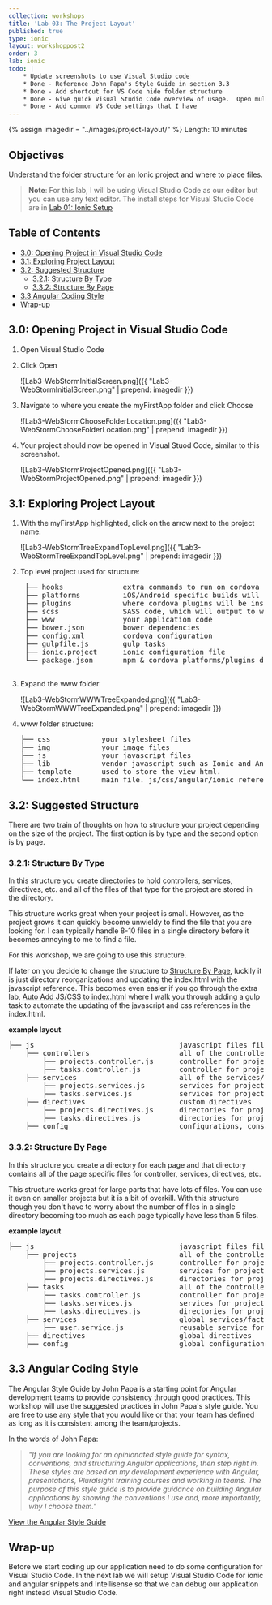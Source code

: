 ```yaml
---
collection: workshops
title: 'Lab 03: The Project Layout'
published: true
type: ionic
layout: workshoppost2
order: 3
lab: ionic
todo: |
    * Update screenshots to use Visual Studio code
    * Done - Reference John Papa's Style Guide in section 3.3
    * Done - Add shortcut for VS Code hide folder structure
    * Done - Give quick Visual Studio Code overview of usage.  Open multiple panes. Git usage. see open files close all open files
    * Done - Add common VS Code settings that I have
---
```


{% assign imagedir = "../images/project-layout/" %}
Length: 10 minutes

## Objectives

Understand the folder structure for an Ionic project and where to place files.

>**Note**: For this lab, I will be using Visual Studio Code as our editor but you can use any text editor.  The install steps for Visual Studio Code are in [Lab 01: Ionic Setup](../IonicWorkshop-Lab1-InstallingIonic/)

<!-- START doctoc generated TOC please keep comment here to allow auto update -->
<!-- DON'T EDIT THIS SECTION, INSTEAD RE-RUN doctoc TO UPDATE -->
<h2>Table of Contents</h2>

- [3.0: Opening Project in Visual Studio Code](#30-opening-project-in-visual-studio-code)
- [3.1: Exploring Project Layout](#31-exploring-project-layout)
- [3.2: Suggested Structure](#32-suggested-structure)
  - [3.2.1: Structure By Type](#321-structure-by-type)
  - [3.3.2: Structure By Page](#332-structure-by-page)
- [3.3 Angular Coding Style](#33-angular-coding-style)
- [Wrap-up](#wrap-up)

<!-- END doctoc generated TOC please keep comment here to allow auto update -->

## 3.0: Opening Project in Visual Studio Code

1. Open Visual Studio Code
1. Click Open
    
    ![Lab3-WebStormInitialScreen.png]({{ "Lab3-WebStormInitialScreen.png" | prepend: imagedir }})
    
1. Navigate to where you create the myFirstApp folder and click Choose

    ![Lab3-WebStormChooseFolderLocation.png]({{ "Lab3-WebStormChooseFolderLocation.png" | prepend: imagedir }})
    
1. Your project should now be opened in Visual Stuod Code, similar to this screenshot.

    ![Lab3-WebStormProjectOpened.png]({{ "Lab3-WebStormProjectOpened.png" | prepend: imagedir }})



## 3.1: Exploring Project Layout

1. With the myFirstApp highlighted, click on the arrow next to the project name.

    ![Lab3-WebStormTreeExpandTopLevel.png]({{ "Lab3-WebStormTreeExpandTopLevel.png" | prepend: imagedir }})

1. Top level project used for structure:

    <pre>
    ├── hooks &nbsp; &nbsp; &nbsp; &nbsp; &nbsp; &nbsp; &nbsp;extra commands to run on cordova build
    ├── platforms &nbsp; &nbsp; &nbsp; &nbsp; &nbsp;iOS/Android specific builds will reside here
    ├── plugins &nbsp; &nbsp; &nbsp; &nbsp; &nbsp; &nbsp;where cordova plugins will be installed
    ├── scss &nbsp; &nbsp; &nbsp; &nbsp; &nbsp; &nbsp; &nbsp; SASS code, which will output to www/css/
    ├── www &nbsp; &nbsp; &nbsp; &nbsp; &nbsp; &nbsp; &nbsp; &nbsp;your application code
    ├── bower.json &nbsp; &nbsp; &nbsp; &nbsp; bower dependencies
    ├── config.xml &nbsp; &nbsp; &nbsp; &nbsp; cordova configuration
    ├── gulpfile.js &nbsp; &nbsp; &nbsp; &nbsp;gulp tasks
    ├── ionic.project &nbsp; &nbsp; &nbsp;ionic configuration file
    └── package.json &nbsp; &nbsp; &nbsp; npm & cordova platforms/plugins dependencies
    </pre>

1. Expand the www folder

    ![Lab3-WebStormWWWTreeExpanded.png]({{ "Lab3-WebStormWWWTreeExpanded.png" | prepend: imagedir }})
    
1.  www folder structure:

    <pre>
    ├── css &nbsp; &nbsp; &nbsp; &nbsp; &nbsp; &nbsp;your stylesheet files
    ├── img &nbsp; &nbsp; &nbsp; &nbsp; &nbsp; &nbsp;your image files
    ├── js &nbsp; &nbsp; &nbsp; &nbsp; &nbsp; &nbsp; your javascript files
    ├── lib &nbsp; &nbsp; &nbsp; &nbsp; &nbsp; &nbsp;vendor javascript such as Ionic and Angular
    ├── template &nbsp; &nbsp; &nbsp; used to store the view html.
    └── index.html &nbsp; &nbsp; main file. js/css/angular/ionic references
    </pre>

## 3.2: Suggested Structure

There are two train of thoughts on how to structure your project depending on the size of the project.  The first option is by type and the second option is by page.

### 3.2.1: Structure By Type

In this structure you create directories to hold controllers, services, directives, etc. and all of the files of that type for the project are stored in the directory.

This structure works great when your project is small.  However, as the project grows it can quickly become unwieldy to find the file that you are looking for.  I can typically handle 8-10 files in a single directory before it becomes annoying to me to find a file.

For this workshop, we are going to use this structure.

If later on you decide to change the structure to [Structure By Page](#structure-by-page), luckily it is just directory reorganizations and updating the index.html with the javascript reference.  This becomes even easier if you go through the extra lab, [Auto Add JS/CSS to index.html](../IonicWorkshop-Extra-GulpInject/) where I walk you through adding a gulp task to automate the updating of the javascript and css references in the index.html.

**example layout**

<pre>
├── js &nbsp; &nbsp; &nbsp; &nbsp; &nbsp; &nbsp; &nbsp; &nbsp; &nbsp; &nbsp;&nbsp; &nbsp; &nbsp; &nbsp; &nbsp; &nbsp; &nbsp; javascript files files
&nbsp; &nbsp; ├── controllers &nbsp; &nbsp; &nbsp; &nbsp; &nbsp; &nbsp;  &nbsp;  &nbsp; &nbsp; all of the controllers
&nbsp; &nbsp; &nbsp; &nbsp; ├── projects.controller.js &nbsp; &nbsp; &nbsp;controller for projects page
&nbsp; &nbsp; &nbsp; &nbsp; ├── tasks.controller.js &nbsp; &nbsp;&nbsp; &nbsp; &nbsp;controller for projects page
&nbsp; &nbsp; ├── services &nbsp; &nbsp; &nbsp; &nbsp; &nbsp; &nbsp; &nbsp;  &nbsp;  &nbsp;  &nbsp; all of the services/factories
&nbsp; &nbsp; &nbsp; &nbsp; ├── projects.services.js &nbsp; &nbsp; &nbsp; &nbsp;services for projects page
&nbsp; &nbsp; &nbsp; &nbsp; ├── tasks.services.js  &nbsp; &nbsp; &nbsp; &nbsp; &nbsp;services for projects page
&nbsp; &nbsp; ├── directives  &nbsp;  &nbsp;  &nbsp;  &nbsp;&nbsp;&nbsp; &nbsp; &nbsp; &nbsp; &nbsp;custom directives
&nbsp; &nbsp; &nbsp; &nbsp; ├── projects.directives.js &nbsp;&nbsp; &nbsp; directories for project page
&nbsp; &nbsp; &nbsp; &nbsp; ├── tasks.directives.js &nbsp; &nbsp;&nbsp;&nbsp; &nbsp; directories for project page
&nbsp; &nbsp; ├── config &nbsp;  &nbsp;  &nbsp;  &nbsp; &nbsp; &nbsp; &nbsp; &nbsp; &nbsp; &nbsp; &nbsp; configurations, constants, etc
</pre>

### 3.3.2: Structure By Page

In this structure you create a directory for each page and that directory contains all of the page specific files for controller, services, directives, etc.

This structure works great for large parts that have lots of files.  You can use it even on smaller projects but it is a bit of overkill.  With this structure though you don't have to worry about the number of files in a single directory becoming too much as each page typically have less than 5 files.

**example layout**

<pre>
├── js &nbsp; &nbsp; &nbsp; &nbsp; &nbsp; &nbsp; &nbsp; &nbsp; &nbsp; &nbsp;&nbsp; &nbsp; &nbsp;&nbsp; &nbsp; &nbsp;&nbsp; &nbsp; javascript files files
&nbsp; &nbsp; ├── projects&nbsp; &nbsp; &nbsp; &nbsp; &nbsp; &nbsp;&nbsp; &nbsp; &nbsp;&nbsp; &nbsp; &nbsp;&nbsp; &nbsp;all of the controllers
&nbsp; &nbsp; &nbsp; &nbsp; ├── projects.controller.js &nbsp; &nbsp; &nbsp;controller for projects page
&nbsp; &nbsp; &nbsp; &nbsp; ├── projects.services.js &nbsp; &nbsp; &nbsp; &nbsp;services for projects page
&nbsp; &nbsp; &nbsp; &nbsp; ├── projects.directives.js &nbsp;&nbsp; &nbsp; directories for project page
&nbsp; &nbsp; ├── tasks&nbsp; &nbsp; &nbsp; &nbsp; &nbsp; &nbsp;&nbsp; &nbsp; &nbsp;&nbsp; &nbsp; &nbsp;&nbsp; &nbsp; &nbsp; all of the controllers
&nbsp; &nbsp; &nbsp; &nbsp; ├── tasks.controller.js &nbsp; &nbsp;&nbsp; &nbsp; &nbsp;controller for projects page
&nbsp; &nbsp; &nbsp; &nbsp; ├── tasks.services.js  &nbsp; &nbsp; &nbsp; &nbsp; &nbsp;services for projects page
&nbsp; &nbsp; &nbsp; &nbsp; ├── tasks.directives.js &nbsp; &nbsp;&nbsp;&nbsp; &nbsp; directories for project page
&nbsp; &nbsp; ├── services &nbsp; &nbsp; &nbsp; &nbsp; &nbsp; &nbsp; &nbsp; &nbsp; &nbsp; &nbsp; &nbsp; &nbsp;global services/factories
&nbsp; &nbsp; &nbsp; &nbsp; ├── user.service.js &nbsp; &nbsp;&nbsp;&nbsp; &nbsp; &nbsp;&nbsp; &nbsp;reusable service for users
&nbsp; &nbsp; ├── directives &nbsp;&nbsp; &nbsp; &nbsp; &nbsp; &nbsp; &nbsp; &nbsp; &nbsp; &nbsp;&nbsp; &nbsp;global directives
&nbsp; &nbsp; ├── config &nbsp; &nbsp; &nbsp; &nbsp; &nbsp; &nbsp; &nbsp; &nbsp; &nbsp; &nbsp; &nbsp; &nbsp; &nbsp;global configurations
</pre>

## 3.3 Angular Coding Style

The Angular Style Guide by John Papa is a starting point for Angular development teams to provide consistency through good practices.  This workshop will use the suggested practices in John Papa's style guide.  You are free to use any style that you would like or that your team has defined as long as it is consistent among the team/projects.

In the words of John Papa:

>*"If you are looking for an opinionated style guide for syntax, conventions, and structuring Angular applications, then step right in. These styles are based on my development experience with Angular, presentations, Pluralsight training courses and working in teams. The purpose of this style guide is to provide guidance on building Angular applications by showing the conventions I use and, more importantly, why I choose them."*

[View the Angular Style Guide](https://github.com/johnpapa/angular-styleguide)


## Wrap-up

Before we start coding up our application need to do some configuration for Visual Studio Code.  In the next lab we will setup Visual Studio Code for ionic and angular snippets and Intellisense so that we can debug our application right instead Visual Studio Code.